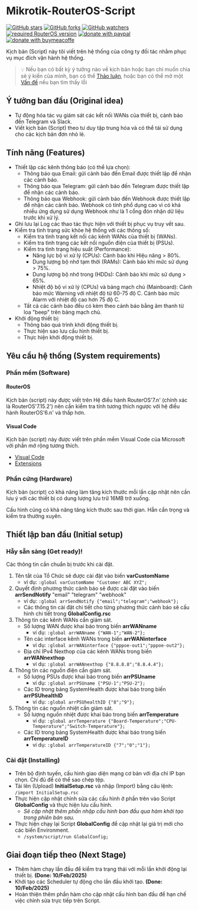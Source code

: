 # Mikrotik-RouterOS-Script


[![GitHub stars](https://img.shields.io/github/stars/quachdoduy/Mikrotik-RouterOS-Script?logo=GitHub&style=flat&color=red)](https://github.com/quachdoduy/Mikrotik-RouterOS-Script/stargazers)
[![GitHub forks](https://img.shields.io/github/forks/quachdoduy/Mikrotik-RouterOS-Script?logo=GitHub&style=flat&color=green)](https://github.com/quachdoduy/Mikrotik-RouterOS-Script/network)
[![GitHub watchers](https://img.shields.io/github/watchers/quachdoduy/Mikrotik-RouterOS-Script?logo=GitHub&style=flat&color=blue)](https://github.com/quachdoduy/Mikrotik-RouterOS-Script/watchers)
[![required RouterOS version](https://img.shields.io/badge/RouterOS-7.15.2-yellow?style=flat)](https://mikrotik.com/download/changelogs/)
[![donate with paypal](https://img.shields.io/badge/Like_it%3F-Donate!-green?logo=githubsponsors&logoColor=orange&style=flat)](https://paypal.me/quachdoduy)
[![donate with buymeacoffe](https://img.shields.io/badge/Like_it%3F-Donate!-blue?logo=githubsponsors&logoColor=orange&style=flat)](https://buymeacoffee.com/quachdoduy)



Kịch bản (Script) này tôi viết trên hệ thống của công ty đối tác nhằm phục vụ mục đích vận hành hệ thống.

> 💡 Nếu bạn có bất kỳ ý tưởng nào về kịch bản hoặc bạn chỉ muốn chia sẻ ý kiến ​​của mình, bạn có thể [Thảo luận](https://github.com/quachdoduy/Mikrotik-RouterOS-Script/discussions/), hoặc bạn có thể mở một [Vấn đề](https://github.com/quachdoduy/Mikrotik-RouterOS-Script/issues) nếu bạn tìm thấy lỗi

## Ý tưởng ban đầu (Original idea)
- Tự động hóa tác vụ giám sát các kết nối WANs của thiết bị, cảnh báo đến Telegram và Slack.
- Viết kịch bản (Script) theo tư duy tập trung hóa và có thể tái sử dụng cho các kịch bản đơn nhỏ lẻ.

## Tính năng (Features)
- Thiết lập các kênh thông báo (có thể lựa chọn):
    - Thông báo qua Email: gửi cảnh bảo đến Email được thiết lập để nhận các cảnh báo.
    - Thông báo qua Telegram: gửi cảnh báo đến Telegram được thiết lập để nhận các cảnh báo.
    - Thông báo qua Webhook: gửi cảnh báo đến Webhook được thiết lập để nhận các cảnh báo. Webhook có tính phổ dụng cao vì có khá nhiều ứng dụng sử dụng Webhook như là 1 cổng đón nhận dữ liệu trước khi xử lý.
- Ghi lưu lại Log các thao tác thực hiện với thiết bị phục vụ truy vết sau.
- Kiểm tra tình trạng sửc khỏe hệ thống với các thông số:
    - Kiểm tra tình trạng kết nối các kênh WANs của thiết bị (WANs).
    - Kiểm tra tình trạng các kết nối nguồn điện của thiết bị (PSUs).
    - Kiểm tra tình trạng hiệu suất (Performance):
        - Năng lực bộ vi xử lý (CPUs): Cảnh báo khi Hiệu năng > 80%.
        - Dung lượng bộ nhớ tạm thời (RAMs): Cảnh báo khi mức sử dụng > 75%.
        - Dung lượng bộ nhớ trong (HDDs): Cảnh báo khi mức sử dụng > 65%.
        - Nhiệt độ bộ vi xử lý (CPUs) và bảng mạch chủ (Mainboard): Cảnh báo mức Warning với nhiệt độ từ 60-75 độ C. Cảnh báo mức Alarm với nhiệt độ cao hơn 75 độ C.
    - Tất cả các cảnh báo đều có kèm theo cảnh báo bằng âm thanh từ loa "beep" trên bảng mạch chủ.
- Khởi động thiết bị:
    - Thông báo quá trình khởi động thiết bị.
    - Thực hiện sao lưu cấu hình thiết bị.
    - Thực hiện khởi động thiết bị.

## Yêu cầu hệ thống (System requirements)

### Phần mềm (Software)

#### RouterOS
Kịch bản (script) này được viết trên Hệ điều hành RouterOS'7.n' (chính xác là RouterOS'7.15.2') nên cần kiểm tra tính tương thích ngược với hệ điều hành RouterOS'6.n' và thấp hơn.

#### Visual Code
Kịch bản (script) này được viết trên phần mềm Visual Code của Microsoft với phần mở rộng tương thích.
- [Visual Code](https://code.visualstudio.com/download)
- [Extensions](https://github.com/devMikeUA/vscode_mikrotik_routeros_script)

### Phần cứng (Hardware)
Kịch bản (script) có khả năng làm tăng kích thước mỗi lần cập nhật nên cần lưu ý với các thiết bị có dung lượng lưu trữ 16MB trở xuống.

Cấu hình cũng có khả năng tăng kích thước sau thời gian. Hẫn cẩn trọng và kiểm tra thường xuyên.

## Thiết lập ban đầu (Initial setup)

### Hẫy sẵn sàng (Get ready)!

Các thông tin cần chuẩn bị trước khi cài đặt.
1. Tên tắt của Tổ Chức sẽ được cài đặt vào biến **varCustomName**
    - ví dụ: `:global varCustomName "Customer ABC XYZ";`
2. Quyết định phương thức cảnh báo sẽ được cài đặt vào biến **arrSendNotify** "email" "telegram" "webhook"
    - ví dụ: `:global arrSendNotify {"email";"telegram";"webhook"};`
    - Các thông tin cài đặt chi tiết cho từng phương thức cảnh báo sẽ cấu hình chi tiết trong **GlobalConfig.rsc**
3. Thông tin các kênh WANs cần giám sát.
    - Số lượng WAN được khai báo trong biến **arrWANname**
        - ví dụ: `:global arrWANname {"WAN-1";"WAN-2"};`
    - Tên các interface kênh WANs trong biến **arrWANinterface**
        - ví dụ: `:global arrWANinterface {"pppoe-out1";"pppoe-out2"};`
    - Địa chỉ IPv4 Nexthop của các kênh WANs trong biến **arrWANnexthop**
        - ví dụ: `:global arrWANnexthop {"8.8.8.8";"8.8.4.4"};`
4. Thông tin các nguồn điện cần giám sát.
    - Số lượng PSUs được khai báo trong biến **arrPSUname**
        - ví dụ: `:global arrPSUname {"PSU-1";"PSU-2"};`
    - Các ID trong bảng SystemHealth được khai báo trong biến **arrPSUhealthID**
        - ví dụ: `:global arrPSUhealthID {"8";"9"};`
5. Thông tin các nguồn nhiệt cần giám sát.
    - Số lượng nguồn nhiệt được khai báo trong biến **arrTemperature**
        - ví dụ: `:global arrTemperature {"Board-Temperature";"CPU-Temperature";"Switch-Temperature"};`
    - Các ID trong bảng SystemHealth được khai báo trong biến **arrTemperatureID**
        - ví dụ: `:global arrTemperatureID {"7";"0";"1"};`

### Cài đặt (Installing)

- Trên bộ định tuyến, cấu hình giao diện mạng cơ bản với địa chỉ IP bạn chọn. Chỉ đủ để có thể sao chép tệp.
- Tải lên (Upload) **InitialSetup.rsc** và nhập (Import) bằng câu lệnh: `/import InitialSetup.rsc`
- Thực hiện cập nhật chỉnh sửa các cấu hình ở phần trên vào Script **GlobalConfig** và thực hiện lưu cấu hinh.
    - *Sẽ cập nhật thêm phần nhập cấu hinh ban đầu qua hàm khởi tạo trong phiên bản sau.*
- Thực hiện chạy lại Script **GlobalConfig** để cập nhật lại giá trị mới cho các biến Environment.
    - `/system/script/run GlobalConfig;`

## Giai đoạn tiếp theo (Next Stage)

- Thêm hàm chạy lần đầu để kiểm tra trạng thái với mỗi lần khởi động lại thiết bị. **(Done: 10/Feb/2025)**
- Khởi tạo các Scheduler tự động cho lần đầu khởi tạo. **(Done: 10/Feb/2025)**
- Hoàn thiện thêm phần hàm cho cập nhật cấu hình ban đầu để hạn chế việc chỉnh sửa trực tiếp trên Script.